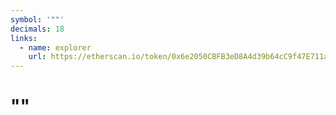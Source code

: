 ```yaml
---
symbol: '""'
decimals: 18
links:
  - name: explorer
    url: https://etherscan.io/token/0x6e2050CBFB3eD8A4d39b64cC9f47E711a03a5a89
---
```


# ""
